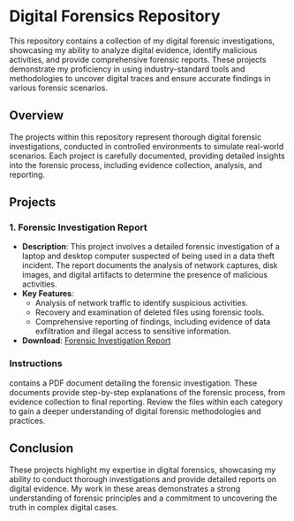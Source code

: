 # Digital Forensics Repository

This repository contains a collection of my digital forensic investigations, showcasing my ability to analyze digital evidence, identify malicious activities, and provide comprehensive forensic reports. These projects demonstrate my proficiency in using industry-standard tools and methodologies to uncover digital traces and ensure accurate findings in various forensic scenarios.

## Overview

The projects within this repository represent thorough digital forensic investigations, conducted in controlled environments to simulate real-world scenarios. Each project is carefully documented, providing detailed insights into the forensic process, including evidence collection, analysis, and reporting.

## Projects

### 1. **Forensic Investigation Report**
   - **Description**: This project involves a detailed forensic investigation of a laptop and desktop computer suspected of being used in a data theft incident. The report documents the analysis of network captures, disk images, and digital artifacts to determine the presence of malicious activities.
   - **Key Features**:
     - Analysis of network traffic to identify suspicious activities.
     - Recovery and examination of deleted files using forensic tools.
     - Comprehensive reporting of findings, including evidence of data exfiltration and illegal access to sensitive information.
   - **Download**: [Forensic Investigation Report](https://github.com/user-attachments/files/16828286/ITT-375.Forensics.Investigation.Final.pdf)


### Instructions

 contains a PDF document detailing the forensic investigation. These documents provide step-by-step explanations of the forensic process, from evidence collection to final reporting. Review the files within each category to gain a deeper understanding of digital forensic methodologies and practices.

## Conclusion

These projects highlight my expertise in digital forensics, showcasing my ability to conduct thorough investigations and provide detailed reports on digital evidence. My work in these areas demonstrates a strong understanding of forensic principles and a commitment to uncovering the truth in complex digital cases.
